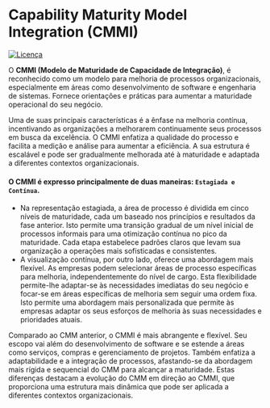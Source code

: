# Capability Maturity Model Integration (CMMI)

[![Licença](https://licensebuttons.net/p/zero/1.0/88x31.png)](https://github.com/lukebgds/resumoApiREST/blob/main/LICENSE)

O **CMMI (Modelo de Maturidade de Capacidade de Integração)**, é reconhecido como um modelo para melhoria de processos organizacionais, especialmente em áreas como desenvolvimento de software e engenharia de sistemas. Fornece orientações e práticas para aumentar a maturidade operacional do seu negócio. 

Uma de suas principais características é a ênfase na melhoria contínua, incentivando as organizações a melhorarem continuamente seus processos em busca da excelência. O CMMI enfatiza a qualidade do processo e facilita a medição e análise para aumentar a eficiência. A sua estrutura é escalável e pode ser gradualmente melhorada até à maturidade e adaptada a diferentes contextos organizacionais.

#### O CMMI é expresso principalmente de duas maneiras: ``Estagiada e Contínua``. 
- Na representação estagiada, a área de processo é dividida em cinco níveis de maturidade, cada um baseado nos princípios e resultados da fase anterior. Isto permite uma transição gradual de um nível inicial de processos informais  para uma otimização contínua no pico da maturidade. Cada etapa estabelece padrões claros que levam sua organização a operações mais sofisticadas e consistentes. 
- A visualização contínua, por outro lado,  oferece uma abordagem mais flexível. As empresas podem selecionar áreas de processo específicas para melhoria, independentemente do nível de cargo. Esta flexibilidade permite-lhe adaptar-se às necessidades imediatas do seu negócio e focar-se em áreas específicas de melhoria sem  seguir uma ordem fixa. Isto permite uma abordagem mais personalizada que permite às empresas adaptar os seus esforços de melhoria às suas necessidades e prioridades atuais.

Comparado ao CMM anterior, o CMMI é mais abrangente e flexível. Seu escopo vai além do desenvolvimento de software e se estende a áreas como serviços, compras e gerenciamento de projetos. Também enfatiza a adaptabilidade e a integração de processos, afastando-se da abordagem mais rígida e sequencial do CMM para alcançar a maturidade. Estas diferenças destacam a evolução do CMM em direção ao CMMI, que proporciona uma estrutura mais dinâmica que pode ser aplicada a diferentes contextos organizacionais.
